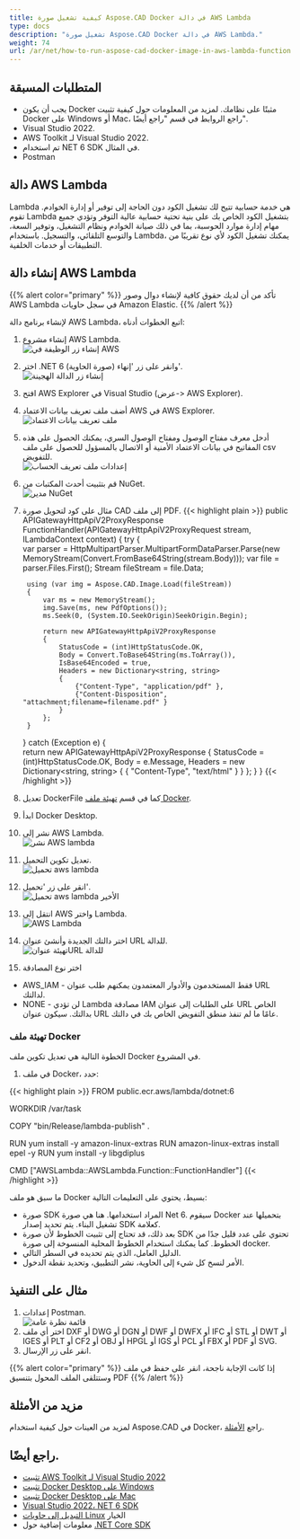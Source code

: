 ```yaml
---
title: كيفية تشغيل صورة Aspose.CAD Docker في دالة AWS Lambda
type: docs
description: "تشغيل صورة Aspose.CAD Docker في دالة AWS Lambda."
weight: 74
url: /ar/net/how-to-run-aspose-cad-docker-image-in-aws-lambda-function
---
```


## المتطلبات المسبقة
- يجب أن يكون Docker مثبتًا على نظامك. لمزيد من المعلومات حول كيفية تثبيت Docker على Windows أو Mac، راجع الروابط في قسم "راجع أيضًا".
- Visual Studio 2022.
- AWS Toolkit لـ Visual Studio 2022.
- تم استخدام NET 6 SDK في المثال.
- Postman

## دالة AWS Lambda

Lambda هي خدمة حسابية تتيح لك تشغيل الكود دون الحاجة إلى توفير أو إدارة الخوادم. تقوم Lambda بتشغيل الكود الخاص بك على بنية تحتية حسابية عالية التوفر وتؤدي جميع مهام إدارة موارد الحوسبة، بما في ذلك صيانة الخوادم ونظام التشغيل، وتوفير السعة، والتوسع التلقائي، والتسجيل. باستخدام Lambda، يمكنك تشغيل الكود لأي نوع تقريبًا من التطبيقات أو خدمات الخلفية.

## إنشاء دالة AWS Lambda

{{% alert color="primary" %}} 
تأكد من أن لديك حقوق كافية لإنشاء دوال وصور AWS Lambda في سجل حاويات Amazon Elastic.
{{% /alert %}}

لإنشاء برنامج دالة AWS Lambda، اتبع الخطوات أدناه:
1. إنشاء مشروع AWS Lambda.<br>
![إنشاء زر الوظيفة في AWS](create-project.png)<br>
1. اختر .NET 6 (صورة الحاوية) وانقر على زر 'إنهاء'.<br>
![إنشاء زر الدالة الهجينة](create-container.png)<br>
1. افتح AWS Explorer في Visual Studio (عرض-> AWS Explorer).
1. أضف ملف تعريف بيانات الاعتماد AWS في AWS Explorer.<br>
![ملف تعريف بيانات الاعتماد](add-aws-credentials-profile.png)<br>
1. أدخل معرف مفتاح الوصول ومفتاح الوصول السري، يمكنك الحصول على هذه المفاتيح في بيانات الاعتماد الأمنية أو الاتصال بالمسؤول للحصول على ملف csv للتفويض.<br>
![إعدادات ملف تعريف الحساب](account-profile.png)<br>
1. قم بتثبيت أحدث المكتبات من NuGet.<br>
![مدير NuGet](nuget-manager.png)<br>
1. مثال على كود لتحويل صورة CAD إلى ملف PDF.
{{< highlight plain >}}
public APIGatewayHttpApiV2ProxyResponse FunctionHandler(APIGatewayHttpApiV2ProxyRequest stream, ILambdaContext context)
{
    try
    {            
        var parser = HttpMultipartParser.MultipartFormDataParser.Parse(new MemoryStream(Convert.FromBase64String(stream.Body)));
        var file = parser.Files.First();
        Stream fileStream = file.Data;

        using (var img = Aspose.CAD.Image.Load(fileStream))
        {
            var ms = new MemoryStream();
            img.Save(ms, new PdfOptions());
            ms.Seek(0, (System.IO.SeekOrigin)SeekOrigin.Begin);
          
            return new APIGatewayHttpApiV2ProxyResponse
            {
                StatusCode = (int)HttpStatusCode.OK,
                Body = Convert.ToBase64String(ms.ToArray()),
                IsBase64Encoded = true,
                Headers = new Dictionary<string, string>
                {
                    {"Content-Type", "application/pdf" },
                    {"Content-Disposition", "attachment;filename=filename.pdf" }
                }
            };
        }
    }
    catch (Exception e)
    {           
        return new APIGatewayHttpApiV2ProxyResponse
        {
            StatusCode = (int)HttpStatusCode.OK,
            Body = e.Message,
            Headers = new Dictionary<string, string>
            {
                {
                    "Content-Type", "text/html"
                }
            }
        };
    }
}
{{< /highlight >}}
1. تعديل DockerFile كما في قسم <a href="#configuring-a-dockerfile">تهيئة ملف Docker</a>.
1. ابدأ Docker Desktop.
1. نشر إلى AWS Lambda.<br>
![نشر AWS lambda](publish-aws.png)<br>
1. تعديل تكوين التحميل.<br>
![تحميل aws lambda](upload-aws-lambda.png)<br>
1. انقر على زر 'تحميل'.<br>
![تحميل aws lambda الأخير](upload-aws-lambda-finish.png)<br>
1. انتقل إلى AWS واختر Lambda.<br>
![AWS Lambda](select-aws-lambda.png)<br>
1. اختر دالتك الجديدة وأنشئ عنوان URL للدالة.<br>
![تهيئة عنوانURL للدالة](create-function-url.png)<br>
1. اختر نوع المصادقة
- AWS_IAM - فقط المستخدمون والأدوار المعتمدون يمكنهم طلب عنوان URL لدالتك.
- NONE - لن تؤدي Lambda مصادقة IAM على الطلبات إلى عنوان URL الخاص بدالتك. سيكون عنوان URL عامًا ما لم تنفذ منطق التفويض الخاص بك في دالتك.

### تهيئة ملف Docker

الخطوة التالية هي تعديل تكوين ملف Docker في المشروع.

1. في ملف Docker، حدد:

{{< highlight plain >}}
FROM public.ecr.aws/lambda/dotnet:6

WORKDIR /var/task

COPY "bin/Release/lambda-publish"  .

RUN yum install -y amazon-linux-extras 
RUN amazon-linux-extras install epel -y
RUN yum install -y libgdiplus  

CMD ["AWSLambda::AWSLambda.Function::FunctionHandler"]
{{< /highlight >}}

ما سبق هو ملف Docker بسيط، يحتوي على التعليمات التالية:

- صورة SDK المراد استخدامها. هنا هي صورة Net 6. سيقوم Docker بتحميلها عند تشغيل البناء. يتم تحديد إصدار SDK كعلامة.
- بعد ذلك، قد تحتاج إلى تثبيت الخطوط لأن صورة SDK تحتوي على عدد قليل جدًا من الخطوط. كما يمكنك استخدام الخطوط المحلية المنسوخة إلى صورة docker.
- الدليل العامل، الذي يتم تحديده في السطر التالي.
- الأمر لنسخ كل شيء إلى الحاوية، نشر التطبيق، وتحديد نقطة الدخول.

## مثال على التنفيذ

1. إعدادات Postman.<br>
![قائمة نظرة عامة](postman-settings.png)<br>
1. اختر أي ملف DXF أو DWG أو DGN أو DWF أو DWFX أو IFC أو STL أو DWT أو IGES أو PLT أو CF2 أو OBJ أو HPGL أو IGS أو PCL أو FBX أو PDF أو SVG.
1. انقر على زر الإرسال.

{{% alert color="primary" %}} 
إذا كانت الإجابة ناجحة، انقر على حفظ في ملف وستتلقى الملف المحول بتنسيق PDF
{{% /alert %}}

## مزيد من الأمثلة

لمزيد من العينات حول كيفية استخدام Aspose.CAD في Docker، راجع [الأمثلة](https://github.com/aspose-cad/Aspose.CAD-Documentation).


## راجع أيضًا.

- [تثبيت AWS Toolkit لـ Visual Studio 2022](https://marketplace.visualstudio.com/items?itemName=AmazonWebServices.AWSToolkitforVisualStudio2022)
- [تثبيت Docker Desktop على Windows](https://docs.docker.com/docker-for-windows/install/)
- [تثبيت Docker Desktop على Mac](https://docs.docker.com/docker-for-mac/install/)
- [Visual Studio 2022، NET 6 SDK](https://docs.microsoft.com/en-us/dotnet/core/install/windows?tabs=net60#dependencies)
- [التبديل إلى حاويات Linux](https://docs.docker.com/docker-for-windows/#switch-between-windows-and-linux-containers) الخيار
- معلومات إضافية حول [.NET Core SDK](https://hub.docker.com/_/microsoft-dotnet-sdk)
